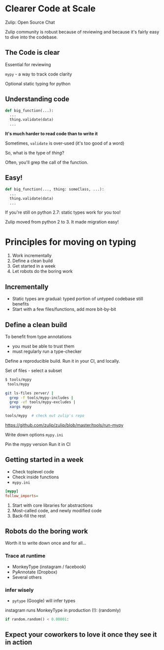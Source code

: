 # Clearer Code at Scale

Zulip: Open Source Chat

Zulip community is robust because of reviewing and because it's fairly easy to
dive into the codebase.

## The Code is clear

Essential for reviewing

`mypy` - a way to track code clarity

Optional static typing for python

## Understanding code

```python
def big_function(...):
  ...
  thing.validate(data)
  ...
```

**It's much harder to read code than to write it**

Sometimes, `validate` is over-used (it's too good of a word)

So, what is the type of *thing*?

Often, you'll grep the call of the function.

## Easy!

```python
def big_function(..., thing: someClass, ...):
  ...
  thing.validate(data)
  ...
```

If you're still on python 2.7: static types work for you too!

Zulip moved from python 2 to 3. It made migration easy!

# Principles for moving on typing

1. Work incrementally
2. Define a clean build
3. Get started in a week
4. Let robots do the boring work

## Incrementally

* Static types are gradual: typed portion of untyped codebase still benefits
* Start with a few files/functions, add more bit-by-bit

## Define a clean build

To benefit from type annotations

* you must be able to trust them
* must regularly run a type-checker

Define a reproducible build. Run it in your CI, and locally.

Set of files - select a subset
```bash
$ tools/mypy
 tools/mypy

git ls-files zerver/ |
  grep -f tools/mypy-includes |
  grep -vf tools/mypy-excludes |
  xargs mypy

tools/mypy  # check out zulip's repo
```
https://github.com/zulip/zulip/blob/master/tools/run-mypy

Write down options `mypy.ini`

Pin the mypy version
Run it in CI

## Getting started in a week

- Check toplevel code
- Check inside functions
- `mypy.ini`

```ini
[mypy]
follow_imports=
```

1. Start with core libraries for abstractions
2. Most-called code, and newly modified code
3. Back-fill the rest

## Robots do the boring work

Worth it to write down once and for all...

### Trace at runtime

- MonkeyType (instagram / facebook)
- PyAnnotate (Dropbox)
- Several others

### infer wisely

- `pytype` (Google) will infer types

instagram runs MonkeyType in production (!):
(randomly)

```python
if random.random() < 0.00001:
```

## Expect your coworkers to love it once they see it in action
